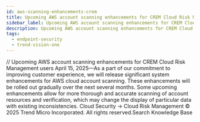 ```yaml
---
id: aws-scanning-enhancements-crem
title: Upcoming AWS account scanning enhancements for CREM Cloud Risk Management users
sidebar_label: Upcoming AWS account scanning enhancements for CREM Cloud Risk Management users
description: Upcoming AWS account scanning enhancements for CREM Cloud Risk Management users
tags:
  - endpoint-security
  - trend-vision-one
---
```


/*<![CDATA[*/ $('#title').html($('meta[name=map-description]').attr('content')); /*]]>*/ Upcoming AWS account scanning enhancements for CREM Cloud Risk Management users April 15, 2025—As a part of our commitment to improving customer experience, we will release significant system enhancements for AWS cloud account scanning. These enhancements will be rolled out gradually over the next several months. Some upcoming enhancements allow for more thorough and accurate scanning of account resources and verification, which may change the display of particular data with existing inconsistencies. Cloud Security → Cloud Risk Management © 2025 Trend Micro Incorporated. All rights reserved.Search Knowledge Base